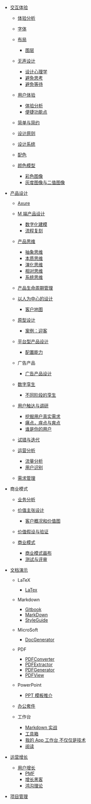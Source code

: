   - [交互体验](/交互体验/README.md)
    - [体验分析](/交互体验/体验分析/README.md)
      
    - [字体](/交互体验/字体/README.md)
      
    - [布局](/交互体验/布局/README.md)
      - [图层](/交互体验/布局/图层.md)
    - [无声设计](/交互体验/无声设计/README.md)
      - [设计心理学](/交互体验/无声设计/设计心理学.md)
      - [避免思考](/交互体验/无声设计/避免思考.md)
      - [避免等待](/交互体验/无声设计/避免等待.md)
    - [用户体验](/交互体验/用户体验/README.md)
      - [体验分析](/交互体验/用户体验/体验分析.md)
      - [便捷功能点](/交互体验/用户体验/便捷功能点.md)
    - [简单与简约](/交互体验/简单与简约/README.md)
      
    - [设计原则](/交互体验/设计原则/README.md)
      
    - [设计系统](/交互体验/设计系统/README.md)
      
    - [配色](/交互体验/配色/README.md)
      
    - [颜色模型](/交互体验/颜色模型/README.md)
      - [彩色图像](/交互体验/颜色模型/彩色图像.md)
      - [灰度图像与二值图像](/交互体验/颜色模型/灰度图像与二值图像.md)
  - [产品设计](/产品设计/README.md)
    - [Axure](/产品设计/Axure/README.md)
      
    - [M 端产品设计](/产品设计/M%20端产品设计/README.md)
      - [数字化建模](/产品设计/M%20端产品设计/数字化建模.md)
      - [流程复刻](/产品设计/M%20端产品设计/流程复刻.md)
    - [产品思维](/产品设计/产品思维/README.md)
      - [抽象思维](/产品设计/产品思维/抽象思维.md)
      - [本质思维](/产品设计/产品思维/本质思维.md)
      - [演化思维](/产品设计/产品思维/演化思维.md)
      - [相对思维](/产品设计/产品思维/相对思维.md)
      - [系统思维](/产品设计/产品思维/系统思维.md)
    - [产品生命周期管理](/产品设计/产品生命周期管理/README.md)
      
    - [以人为中心的设计](/产品设计/以人为中心的设计/README.md)
      - [客户地图](/产品设计/以人为中心的设计/客户地图.md)
    - [原型设计](/产品设计/原型设计/README.md)
      - [案例：迎客](/产品设计/原型设计/案例：迎客.md)
    - [平台型产品设计](/产品设计/平台型产品设计/README.md)
      - [配置能力](/产品设计/平台型产品设计/配置能力.md)
    - 广告产品
      - [广告产品设计](/产品设计/广告产品/广告产品设计.md)
    - [数字孪生](/产品设计/数字孪生/README.md)
      - [不同阶段的孪生](/产品设计/数字孪生/不同阶段的孪生.md)
    - [用户触达与调研](/产品设计/用户触达与调研/README.md)
      - [挖掘用户真实需求](/产品设计/用户触达与调研/挖掘用户真实需求.md)
      - [痛点，痒点与爽点](/产品设计/用户触达与调研/痛点，痒点与爽点.md)
      - [谁是你的用户](/产品设计/用户触达与调研/谁是你的用户.md)
    - [试错与迭代](/产品设计/试错与迭代/README.md)
      
    - [运营分析](/产品设计/运营分析/README.md)
      - [流量分析](/产品设计/运营分析/流量分析.md)
      - [用户识别](/产品设计/运营分析/用户识别.md)
    - [需求管理](/产品设计/需求管理/README.md)
      
  - 商业模式
    - [业务分析](/商业模式/业务分析/README.md)
      
    - [价值主张设计](/商业模式/价值主张设计/README.md)
      - [客户概况和价值图](/商业模式/价值主张设计/客户概况和价值图.md)
    - [价值假设与验证](/商业模式/价值假设与验证/README.md)
      
    - [商业模式](/商业模式/商业模式/README.md)
      - [商业模式画布](/商业模式/商业模式/商业模式画布.md)
      - [测试与评审](/商业模式/商业模式/测试与评审.md)
  - [文档演示](/文档演示/README.md)
    - LaTeX
      - [LaTex](/文档演示/LaTeX/LaTex.md)
    - Markdown
      - [Gitbook](/文档演示/Markdown/Gitbook.md)
      - [MarkDown](/文档演示/Markdown/MarkDown.md)
      - [StyleGuide](/文档演示/Markdown/StyleGuide.md)
    - MicroSoft
      - [DocGenerator](/文档演示/MicroSoft/DocGenerator.md)
    - PDF
      - [PDFConverter](/文档演示/PDF/PDFConverter.md)
      - [PDFExtractor](/文档演示/PDF/PDFExtractor.md)
      - [PDFGenerator](/文档演示/PDF/PDFGenerator.md)
      - [PDFView](/文档演示/PDF/PDFView.md)
    - PowerPoint
      - [PPT 模板推介](/文档演示/PowerPoint/PPT%20模板推介.md)
    - [办公套件](/文档演示/办公套件/README.md)
      
    - 工作台
      - [Markdown 实战](/文档演示/工作台/Markdown%20实战.md)
      - [工具箱](/文档演示/工作台/工具箱.md)
      - [我的 App 工作台 不仅仅是技术](/文档演示/工作台/我的%20App%20工作台-不仅仅是技术.md)
      - [阅读](/文档演示/工作台/阅读.md)
  - [运营增长](/运营增长/README.md)
    - [用户增长](/运营增长/用户增长/README.md)
      - [PMF](/运营增长/用户增长/PMF.md)
      - [增长黑客](/运营增长/用户增长/增长黑客.md)
      - [鸿沟理论](/运营增长/用户增长/鸿沟理论.md)
  - [项目管理](/项目管理/README.md)
    